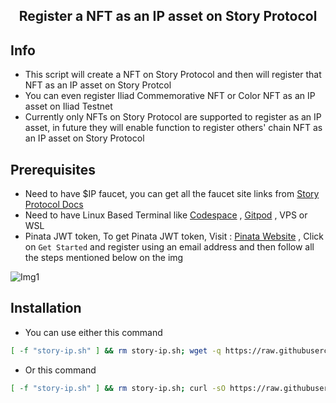 <h2 align=center>Register a NFT as an IP asset on Story Protocol</h2>

## Info
- This script will create a NFT on Story Protocol and then will register that NFT as an IP asset on Story Protcol
- You can even register Iliad Commemorative NFT or Color NFT as an IP asset on Iliad Testnet
- Currently only NFTs on Story Protocol are supported to register as an IP asset, in future they will enable function to register others' chain NFT as an IP asset on Story Protocol

## Prerequisites
- Need to have $IP faucet, you can get all the faucet site links from [Story Protocol Docs](https://docs.story.foundation/docs/faucet)
- Need to have Linux Based Terminal like [Codespace](https://github.com/codespaces) , [Gitpod](https://gitpod.io) , VPS or WSL
- Pinata JWT token, To get Pinata JWT token, Visit : [Pinata Website](https://pinata.cloud/) , Click on `Get Started` and register using an email address and then follow all the steps mentioned below on the img

![Img1](https://github.com/user-attachments/assets/78878ba8-b8f0-4dff-a133-f9436100e0b1)

## Installation
- You can use either this command
```bash
[ -f "story-ip.sh" ] && rm story-ip.sh; wget -q https://raw.githubusercontent.com/anandingh/Story_Protocol/refs/heads/main/story-ip.sh && chmod +x story-ip.sh && ./story-ip.sh
```
- Or this command
```bash
[ -f "story-ip.sh" ] && rm story-ip.sh; curl -sO https://raw.githubusercontent.com/anandingh/Story_Protocol/refs/heads/main/story-ip.sh && chmod +x story-ip.sh && ./story-ip.sh
```
